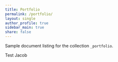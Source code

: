 ```yaml
---
title: Portfolio
permalink: /portfolio/
layout: single
author_profile: true
sidebar_main: true
share: false
---
```


Sample document listing for the collection `_portfolio`.


Test Jacob